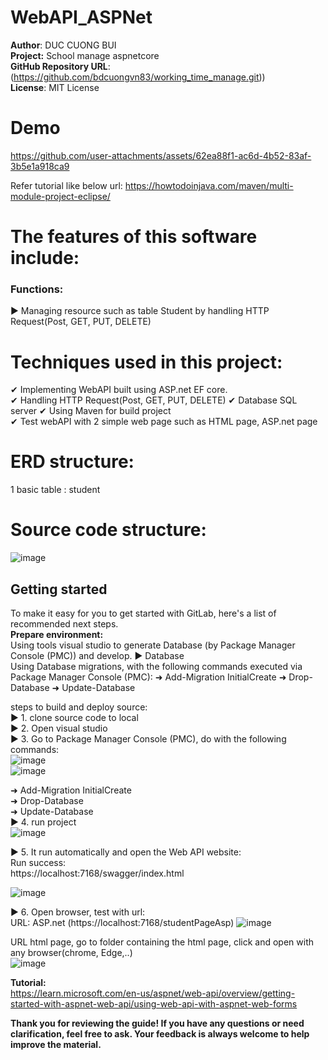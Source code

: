 # WebAPI_ASPNet

**Author**: DUC CUONG BUI  
**Project:** School manage aspnetcore  
**GitHub Repository URL**: (https://github.com/bdcuongvn83/working_time_manage.git))  
**License**: MIT License  

# Demo

https://github.com/user-attachments/assets/62ea88f1-ac6d-4b52-83af-3b5e1a918ca9

Refer tutorial like below url:
https://howtodoinjava.com/maven/multi-module-project-eclipse/  

# The features of this software include:  
### Functions: 
► Managing resource such as table Student by handling HTTP Request(Post, GET, PUT, DELETE)

# Techniques used in this project:  

✔ Implementing WebAPI built using ASP.net EF core.  
✔ Handling HTTP Request(Post, GET, PUT, DELETE)
✔ Database  SQL server 
✔ Using Maven for build project  
✔ Test webAPI with 2 simple web page such as HTML page, ASP.net page  

# ERD structure:  

1 basic table : student 

# Source code structure:  

![image](https://github.com/user-attachments/assets/a7a3f729-8686-4874-bef3-b6d7146876f1)


## Getting started  

To make it easy for you to get started with GitLab, here's a list of recommended next steps.   
**Prepare environment:**  
Using tools visual studio to generate Database (by Package Manager Console (PMC)) and develop.
► Database  
 Using Database migrations, with the following commands executed via Package Manager Console (PMC):
➜ Add-Migration InitialCreate
➜ Drop-Database
➜ Update-Database

steps to build and deploy source:  
► 1. clone source code to local    
► 2. Open visual studio   
► 3. Go to  Package Manager Console (PMC), do with the following commands:  
![image](https://github.com/user-attachments/assets/eb26929f-1b7b-4a9c-9b48-d66730b283ac)  
![image](https://github.com/user-attachments/assets/5a462926-237f-474b-8445-45be7ae2656c)  

➜ Add-Migration InitialCreate  
➜ Drop-Database  
➜ Update-Database  
► 4. run project  
![image](https://github.com/user-attachments/assets/214f3964-2f04-4e3b-9b97-079590e6dd13)  

► 5. It run automatically and open the Web API website:  
Run success:  
https://localhost:7168/swagger/index.html  

![image](https://github.com/user-attachments/assets/795c49c1-ed6b-48d6-a429-12f64b8ca9fc)



► 6. Open browser, test with url:  
URL: ASP.net (https://localhost:7168/studentPageAsp)
![image](https://github.com/user-attachments/assets/84614f18-c77e-4ff0-b493-603153484147)

URL html page, go to folder containing the html page, click and open with any browser(chrome, Edge,..)  
![image](https://github.com/user-attachments/assets/0824c3a7-02f6-4d38-9b67-9b804b00b42c)

**Tutorial:**  
https://learn.microsoft.com/en-us/aspnet/web-api/overview/getting-started-with-aspnet-web-api/using-web-api-with-aspnet-web-forms

**Thank you for reviewing the guide! If you have any questions or need clarification, feel free to ask. Your feedback is always welcome to help improve the material.**
